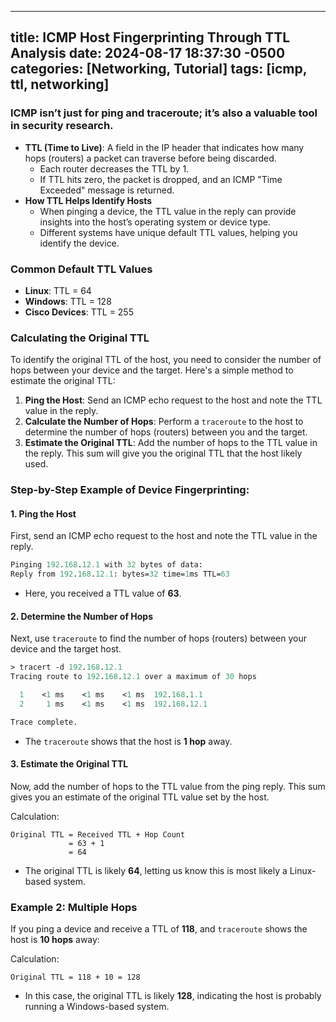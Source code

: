 <!--
Copyright 2024 Caleb Finigan

Licensed under the Apache License, Version 2.0 (the "License");
you may not use this file except in compliance with the License.
You may obtain a copy of the License at

    http://www.apache.org/licenses/LICENSE-2.0

Unless required by applicable law or agreed to in writing, software
distributed under the License is distributed on an "AS IS" BASIS,
WITHOUT WARRANTIES OR CONDITIONS OF ANY KIND, either express or implied.
See the License for the specific language governing permissions and
limitations under the License.
-->

---
title: ICMP Host Fingerprinting Through TTL Analysis
date: 2024-08-17 18:37:30 -0500
categories: [Networking, Tutorial]
tags: [icmp, ttl, networking]
---

### ICMP isn’t just for ping and traceroute; it’s also a valuable tool in security research.

- **TTL (Time to Live)**: A field in the IP header that indicates how many hops (routers) a packet can traverse before being discarded.
    - Each router decreases the TTL by 1.
    - If TTL hits zero, the packet is dropped, and an ICMP "Time Exceeded" message is returned.
- **How TTL Helps Identify Hosts**
    - When pinging a device, the TTL value in the reply can provide insights into the host’s operating system or device type.
    - Different systems have unique default TTL values, helping you identify the device.

### Common Default TTL Values
- **Linux**: TTL = 64
- **Windows**: TTL = 128
- **Cisco Devices**: TTL = 255

### Calculating the Original TTL

To identify the original TTL of the host, you need to consider the number of hops between your device and the target. Here's a simple method to estimate the original TTL:

1. **Ping the Host**: Send an ICMP echo request to the host and note the TTL value in the reply.
2. **Calculate the Number of Hops**: Perform a `traceroute` to the host to determine the number of hops (routers) between you and the target.
3. **Estimate the Original TTL**: Add the number of hops to the TTL value in the reply. This sum will give you the original TTL that the host likely used.

### Step-by-Step Example of Device Fingerprinting:

#### 1. **Ping the Host**

First, send an ICMP echo request to the host and note the TTL value in the reply.
```ps
Pinging 192.168.12.1 with 32 bytes of data:
Reply from 192.168.12.1: bytes=32 time=1ms TTL=63
```
- Here, you received a TTL value of **63**.

#### 2. **Determine the Number of Hops**

Next, use `traceroute` to find the number of hops (routers) between your device and the target host.
```ps
> tracert -d 192.168.12.1
Tracing route to 192.168.12.1 over a maximum of 30 hops

  1    <1 ms    <1 ms    <1 ms  192.168.1.1
  2     1 ms    <1 ms    <1 ms  192.168.12.1

Trace complete.
```
- The `traceroute` shows that the host is **1 hop** away.

#### 3. **Estimate the Original TTL**

Now, add the number of hops to the TTL value from the ping reply. This sum gives you an estimate of the original TTL value set by the host.

Calculation:
```plaintext
Original TTL = Received TTL + Hop Count
             = 63 + 1
             = 64
```
- The original TTL is likely **64**, letting us know this is most likely a Linux-based system.

### Example 2: Multiple Hops

If you ping a device and receive a TTL of **118**, and `traceroute` shows the host is **10 hops** away:

Calculation:
```plaintext
Original TTL = 118 + 10 = 128
```
- In this case, the original TTL is likely **128**, indicating the host is probably running a Windows-based system.
